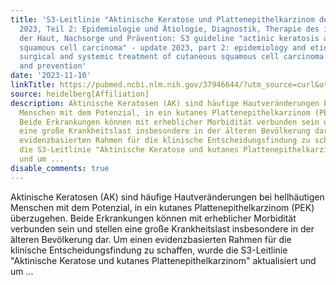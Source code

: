 ```yaml
---
title: 'S3-Leitlinie "Aktinische Keratose und Plattenepithelkarzinom der Haut" - Update
  2023, Teil 2: Epidemiologie und Ätiologie, Diagnostik, Therapie des invasiven Plattenepithelkarzinoms
  der Haut, Nachsorge und Prävention: S3 guideline "actinic keratosis and cutaneous
  squamous cell carcinoma" - update 2023, part 2: epidemiology and etiology, diagnostics,
  surgical and systemic treatment of cutaneous squamous cell carcinoma (cSCC), surveillance
  and prevention'
date: '2023-11-10'
linkTitle: https://pubmed.ncbi.nlm.nih.gov/37946644/?utm_source=curl&utm_medium=rss&utm_campaign=pubmed-2&utm_content=1FakS-2QOkCT8HsMOQP1bCRQ4YzyumYOmxmF0moLsQ3dFB1E9V&fc=20220326224207&ff=20231111170804&v=2.17.9.post6+86293ac
source: heidelberg[Affiliation]
description: Aktinische Keratosen (AK) sind häufige Hautveränderungen bei hellhäutigen
  Menschen mit dem Potenzial, in ein kutanes Plattenepithelkarzinom (PEK) überzugehen.
  Beide Erkrankungen können mit erheblicher Morbidität verbunden sein und stellen
  eine große Krankheitslast insbesondere in der älteren Bevölkerung dar. Um einen
  evidenzbasierten Rahmen für die klinische Entscheidungsfindung zu schaffen, wurde
  die S3-Leitlinie "Aktinische Keratose und kutanes Plattenepithelkarzinom" aktualisiert
  und um ...
disable_comments: true
---
```

Aktinische Keratosen (AK) sind häufige Hautveränderungen bei hellhäutigen Menschen mit dem Potenzial, in ein kutanes Plattenepithelkarzinom (PEK) überzugehen. Beide Erkrankungen können mit erheblicher Morbidität verbunden sein und stellen eine große Krankheitslast insbesondere in der älteren Bevölkerung dar. Um einen evidenzbasierten Rahmen für die klinische Entscheidungsfindung zu schaffen, wurde die S3-Leitlinie "Aktinische Keratose und kutanes Plattenepithelkarzinom" aktualisiert und um ...